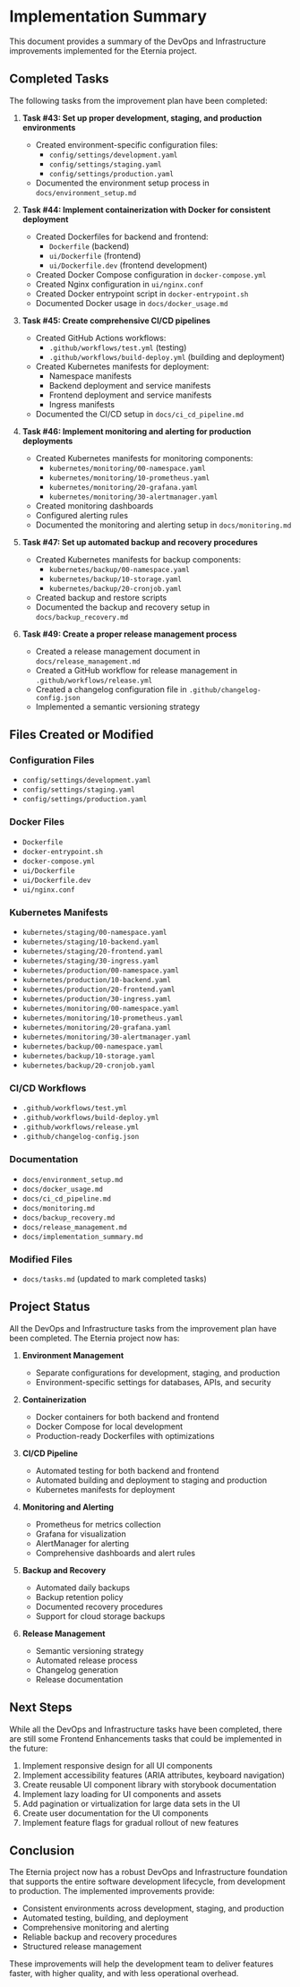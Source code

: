 # Implementation Summary

This document provides a summary of the DevOps and Infrastructure improvements implemented for the Eternia project.

## Completed Tasks

The following tasks from the improvement plan have been completed:

1. **Task #43: Set up proper development, staging, and production environments**
   - Created environment-specific configuration files:
     - `config/settings/development.yaml`
     - `config/settings/staging.yaml`
     - `config/settings/production.yaml`
   - Documented the environment setup process in `docs/environment_setup.md`

2. **Task #44: Implement containerization with Docker for consistent deployment**
   - Created Dockerfiles for backend and frontend:
     - `Dockerfile` (backend)
     - `ui/Dockerfile` (frontend)
     - `ui/Dockerfile.dev` (frontend development)
   - Created Docker Compose configuration in `docker-compose.yml`
   - Created Nginx configuration in `ui/nginx.conf`
   - Created Docker entrypoint script in `docker-entrypoint.sh`
   - Documented Docker usage in `docs/docker_usage.md`

3. **Task #45: Create comprehensive CI/CD pipelines**
   - Created GitHub Actions workflows:
     - `.github/workflows/test.yml` (testing)
     - `.github/workflows/build-deploy.yml` (building and deployment)
   - Created Kubernetes manifests for deployment:
     - Namespace manifests
     - Backend deployment and service manifests
     - Frontend deployment and service manifests
     - Ingress manifests
   - Documented the CI/CD setup in `docs/ci_cd_pipeline.md`

4. **Task #46: Implement monitoring and alerting for production deployments**
   - Created Kubernetes manifests for monitoring components:
     - `kubernetes/monitoring/00-namespace.yaml`
     - `kubernetes/monitoring/10-prometheus.yaml`
     - `kubernetes/monitoring/20-grafana.yaml`
     - `kubernetes/monitoring/30-alertmanager.yaml`
   - Created monitoring dashboards
   - Configured alerting rules
   - Documented the monitoring and alerting setup in `docs/monitoring.md`

5. **Task #47: Set up automated backup and recovery procedures**
   - Created Kubernetes manifests for backup components:
     - `kubernetes/backup/00-namespace.yaml`
     - `kubernetes/backup/10-storage.yaml`
     - `kubernetes/backup/20-cronjob.yaml`
   - Created backup and restore scripts
   - Documented the backup and recovery setup in `docs/backup_recovery.md`

6. **Task #49: Create a proper release management process**
   - Created a release management document in `docs/release_management.md`
   - Created a GitHub workflow for release management in `.github/workflows/release.yml`
   - Created a changelog configuration file in `.github/changelog-config.json`
   - Implemented a semantic versioning strategy

## Files Created or Modified

### Configuration Files
- `config/settings/development.yaml`
- `config/settings/staging.yaml`
- `config/settings/production.yaml`

### Docker Files
- `Dockerfile`
- `docker-entrypoint.sh`
- `docker-compose.yml`
- `ui/Dockerfile`
- `ui/Dockerfile.dev`
- `ui/nginx.conf`

### Kubernetes Manifests
- `kubernetes/staging/00-namespace.yaml`
- `kubernetes/staging/10-backend.yaml`
- `kubernetes/staging/20-frontend.yaml`
- `kubernetes/staging/30-ingress.yaml`
- `kubernetes/production/00-namespace.yaml`
- `kubernetes/production/10-backend.yaml`
- `kubernetes/production/20-frontend.yaml`
- `kubernetes/production/30-ingress.yaml`
- `kubernetes/monitoring/00-namespace.yaml`
- `kubernetes/monitoring/10-prometheus.yaml`
- `kubernetes/monitoring/20-grafana.yaml`
- `kubernetes/monitoring/30-alertmanager.yaml`
- `kubernetes/backup/00-namespace.yaml`
- `kubernetes/backup/10-storage.yaml`
- `kubernetes/backup/20-cronjob.yaml`

### CI/CD Workflows
- `.github/workflows/test.yml`
- `.github/workflows/build-deploy.yml`
- `.github/workflows/release.yml`
- `.github/changelog-config.json`

### Documentation
- `docs/environment_setup.md`
- `docs/docker_usage.md`
- `docs/ci_cd_pipeline.md`
- `docs/monitoring.md`
- `docs/backup_recovery.md`
- `docs/release_management.md`
- `docs/implementation_summary.md`

### Modified Files
- `docs/tasks.md` (updated to mark completed tasks)

## Project Status

All the DevOps and Infrastructure tasks from the improvement plan have been completed. The Eternia project now has:

1. **Environment Management**
   - Separate configurations for development, staging, and production
   - Environment-specific settings for databases, APIs, and security

2. **Containerization**
   - Docker containers for both backend and frontend
   - Docker Compose for local development
   - Production-ready Dockerfiles with optimizations

3. **CI/CD Pipeline**
   - Automated testing for both backend and frontend
   - Automated building and deployment to staging and production
   - Kubernetes manifests for deployment

4. **Monitoring and Alerting**
   - Prometheus for metrics collection
   - Grafana for visualization
   - AlertManager for alerting
   - Comprehensive dashboards and alert rules

5. **Backup and Recovery**
   - Automated daily backups
   - Backup retention policy
   - Documented recovery procedures
   - Support for cloud storage backups

6. **Release Management**
   - Semantic versioning strategy
   - Automated release process
   - Changelog generation
   - Release documentation

## Next Steps

While all the DevOps and Infrastructure tasks have been completed, there are still some Frontend Enhancements tasks that could be implemented in the future:

1. Implement responsive design for all UI components
2. Implement accessibility features (ARIA attributes, keyboard navigation)
3. Create reusable UI component library with storybook documentation
4. Implement lazy loading for UI components and assets
5. Add pagination or virtualization for large data sets in the UI
6. Create user documentation for the UI components
7. Implement feature flags for gradual rollout of new features

## Conclusion

The Eternia project now has a robust DevOps and Infrastructure foundation that supports the entire software development lifecycle, from development to production. The implemented improvements provide:

- Consistent environments across development, staging, and production
- Automated testing, building, and deployment
- Comprehensive monitoring and alerting
- Reliable backup and recovery procedures
- Structured release management

These improvements will help the development team to deliver features faster, with higher quality, and with less operational overhead.